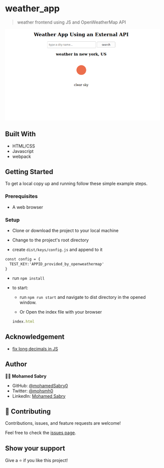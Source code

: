 # weather_app
> weather frontend using JS and OpenWeatherMap API

![screenshot](./src/assets/images/screenshot.png)

## Built With

- HTML/CSS
- Javascript
- webpack

## Getting Started

To get a local copy up and running follow these simple example steps.

### Prerequisites

- A web browser

### Setup

- Clone or download the project to your local machine

- Change to the project's root directory

- create `dist/keys/config.js` and append to it 
```
const config = {
  TEST_KEY:'APPID_provided_by_openweathermap'
}
```

- run `npm install`

- to start:
  - run `npm run start` and navigate to dist directory in the opened window.

  - Or Open the index file with your browser
  ```javascript
  index.html
  ```
## Acknowledgement
- [fix long decimals in JS](https://stackoverflow.com/a/11832950/6010915)
## Author

👩‍💻 **Mohamed Sabry**

- GitHub: [@mohamedSabry0](https://github.com/mohamedSabry0)
- Twitter: [@mohsmh0](https://twitter.com/mohsmh0)
- LinkedIn: [Mohamed Sabry](https://linkedin.com/in/mohamed-sabry0/)

## 🤝 Contributing

Contributions, issues, and feature requests are welcome!

Feel free to check the [issues page](issues/).

## Show your support

Give a ⭐️ if you like this project!
